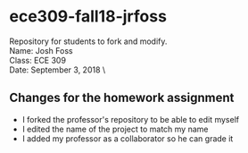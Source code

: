# ece309-fall18-jrfoss
Repository for students to fork and modify. \
Name:   Josh Foss \
Class:  ECE 309 \
Date:   September 3, 2018 \
## Changes for the homework assignment
* I forked the professor's repository to be able to edit myself
* I edited the name of the project to match my name
* I added my professor as a collaborator so he can grade it
